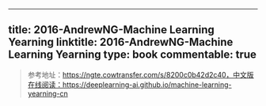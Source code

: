 
---
title: 2016-AndrewNG-Machine Learning Yearning
linktitle: 2016-AndrewNG-Machine Learning Yearning
type: book
commentable: true
---

> 参考地址：https://ngte.cowtransfer.com/s/8200c0b42d2c40，中文版在线阅读：https://deeplearning-ai.github.io/machine-learning-yearning-cn

    